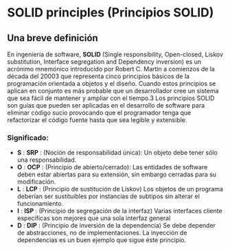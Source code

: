# SOLID principles (Principios SOLID)
## Una breve definición

En ingeniería de software, **SOLID** (Single responsibility, Open-closed, Liskov substitution, Interface segregation and Dependency inversion) es un acrónimo mnemónico introducido por Robert C. Martin a comienzos de la década del 20003 que representa cinco principios básicos de la programación orientada a objetos y el diseño. Cuando estos principios se aplican en conjunto es más probable que un desarrollador cree un sistema que sea fácil de mantener y ampliar con el tiempo.3 Los principios SOLID son guías que pueden ser aplicadas en el desarrollo de software para eliminar código sucio provocando que el programador tenga que refactorizar el código fuente hasta que sea legible y extensible.

### Significado:

+ **S** : **SRP** : (Noción de responsabilidad única): 
Un objeto debe tener sólo una responsabilidad.
+ **O** : **OCP** : (Principio de abierto/cerrado): 
Las entidades de software deben estar abiertas para su extensión, sin embargo cerradas para su modificación.
+ **L** : **LCP** : (Principio de sustitución de Liskov)
Los objetos de un programa deberían ser sustituibles por instancias de subtipos sin alterar el funcionamiento.
+ **I** : **ISP** : (Principio de segregación de la interfaz)
Varias interfaces cliente específicas son mejores que una sola interfaz general
+ **D** : **DIP** : (Principio de inversión de la dependencia)
Se debe depender de abstracciones, no de implementaciones. La inyección de dependencias es un buen ejemplo que sigue éste principio.

